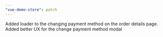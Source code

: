 ```yaml
---
"vue-demo-store": patch
---
```


Added loader to the changing payment method on the order details page. Added better UX for the change payment method modal
